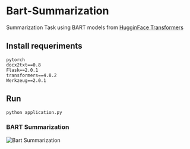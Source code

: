 # Bart-Summarization
Summarization Task using BART models from [HugginFace Transformers](https://github.com/huggingface/transformers)


## Install requeriments
```
pytorch
docx2txt==0.8
Flask==2.0.1
transformers==4.8.2
Werkzeug==2.0.1
```

## Run
```
python application.py
```

### BART Summarization
![Bart Summarization](https://media.giphy.com/media/TJUqC8MKERQhnBcPKN/giphy.gif)
